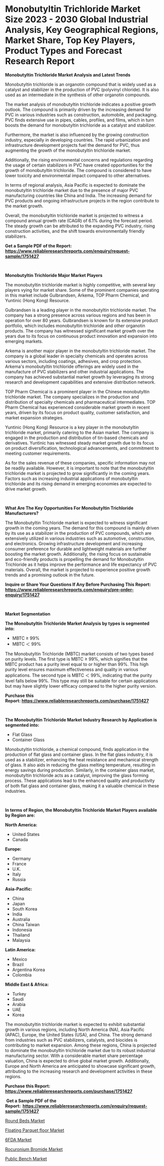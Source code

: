 <p><h1>Monobutyltin Trichloride Market Size 2023 - 2030 Global Industrial Analysis, Key Geographical Regions, Market Share, Top Key Players, Product Types and Forecast Research Report</h1></p><p><strong>Monobutyltin Trichloride Market Analysis and Latest Trends</strong></p>
<p><p>Monobutyltin trichloride is an organotin compound that is widely used as a catalyst and stabilizer in the production of PVC (polyvinyl chloride). It is also used as an intermediate in the synthesis of other organotin compounds.</p><p>The market analysis of monobutyltin trichloride indicates a positive growth outlook. The compound is primarily driven by the increasing demand for PVC in various industries such as construction, automobile, and packaging. PVC finds extensive use in pipes, cables, profiles, and films, which in turn boosts the demand for monobutyltin trichloride as a catalyst and stabilizer.</p><p>Furthermore, the market is also influenced by the growing construction industry, especially in developing countries. The rapid urbanization and infrastructure development projects fuel the demand for PVC, thus augmenting the growth of the monobutyltin trichloride market.</p><p>Additionally, the rising environmental concerns and regulations regarding the usage of certain stabilizers in PVC have created opportunities for the growth of monobutyltin trichloride. The compound is considered to have lower toxicity and environmental impact compared to other alternatives.</p><p>In terms of regional analysis, Asia Pacific is expected to dominate the monobutyltin trichloride market due to the presence of major PVC manufacturing countries like China and India. The increasing demand for PVC products and ongoing infrastructure projects in the region contribute to the market growth.</p><p>Overall, the monobutyltin trichloride market is projected to witness a compound annual growth rate (CAGR) of 6.1% during the forecast period. The steady growth can be attributed to the expanding PVC industry, rising construction activities, and the shift towards environmentally friendly stabilizers.</p></p>
<p><strong>Get a Sample PDF of the Report:&nbsp; <a href="https://www.reliableresearchreports.com/enquiry/request-sample/1751427">https://www.reliableresearchreports.com/enquiry/request-sample/1751427</a></strong></p>
<p>&nbsp;</p>
<p><strong>Monobutyltin Trichloride Major Market Players</strong></p>
<p><p>The monobutyltin trichloride market is highly competitive, with several key players vying for market share. Some of the prominent companies operating in this market include Gulbrandsen, Arkema, TOP Pharm Chemical, and Yuntinic (Hong Kong) Resource.</p><p>Gulbrandsen is a leading player in the monobutyltin trichloride market. The company has a strong presence across various regions and has been in operation for over 80 years. Gulbrandsen is known for its extensive product portfolio, which includes monobutyltin trichloride and other organotin products. The company has witnessed significant market growth over the years due to its focus on continuous product innovation and expansion into emerging markets. </p><p>Arkema is another major player in the monobutyltin trichloride market. The company is a global leader in specialty chemicals and operates across various sectors, including coatings, adhesives, and crop protection. Arkema's monobutyltin trichloride offerings are widely used in the manufacture of PVC stabilizers and other industrial applications. The company has achieved substantial market growth by leveraging its strong research and development capabilities and extensive distribution network.</p><p>TOP Pharm Chemical is a prominent player in the Chinese monobutyltin trichloride market. The company specializes in the production and distribution of specialty chemicals and pharmaceutical intermediates. TOP Pharm Chemical has experienced considerable market growth in recent years, driven by its focus on product quality, customer satisfaction, and market expansion strategies.</p><p>Yuntinic (Hong Kong) Resource is a key player in the monobutyltin trichloride market, primarily catering to the Asian market. The company is engaged in the production and distribution of tin-based chemicals and derivatives. Yuntinic has witnessed steady market growth due to its focus on product diversification, technological advancements, and commitment to meeting customer requirements.</p><p>As for the sales revenue of these companies, specific information may not be readily available. However, it is important to note that the monobutyltin trichloride market is projected to grow significantly in the coming years. Factors such as increasing industrial applications of monobutyltin trichloride and its rising demand in emerging economies are expected to drive market growth.</p></p>
<p>&nbsp;</p>
<p><strong>What Are The Key Opportunities For Monobutyltin Trichloride Manufacturers?</strong></p>
<p><p>The Monobutyltin Trichloride market is expected to witness significant growth in the coming years. The demand for this compound is mainly driven by its use as a stabilizer in the production of PVC compounds, which are extensively utilized in various industries such as automotive, construction, and electronics. Growing infrastructure development and increasing consumer preference for durable and lightweight materials are further boosting the market growth. Additionally, the rising focus on sustainable and eco-friendly products is propelling the demand for Monobutyltin Trichloride as it helps improve the performance and life expectancy of PVC materials. Overall, the market is projected to experience positive growth trends and a promising outlook in the future.</p></p>
<p><strong>Inquire or Share Your Questions If Any Before Purchasing This Report: <a href="https://www.reliableresearchreports.com/enquiry/pre-order-enquiry/1751427">https://www.reliableresearchreports.com/enquiry/pre-order-enquiry/1751427</a></strong></p>
<p>&nbsp;</p>
<p><strong>Market Segmentation</strong></p>
<p><strong>The Monobutyltin Trichloride Market Analysis by types is segmented into:</strong></p>
<p><ul><li>MBTC ≥ 99%</li><li>MBTC ＜ 99%</li></ul></p>
<p><p>The Monobutyltin Trichloride (MBTC) market consists of two types based on purity levels. The first type is MBTC ≥ 99%, which signifies that the MBTC product has a purity level equal to or higher than 99%. This high purity level ensures maximum effectiveness and quality in various applications. The second type is MBTC ＜ 99%, indicating that the purity level falls below 99%. This type may still be suitable for certain applications but may have slightly lower efficacy compared to the higher purity version.</p></p>
<p><strong>Purchase this Report:&nbsp;<a href="https://www.reliableresearchreports.com/purchase/1751427">https://www.reliableresearchreports.com/purchase/1751427</a></strong></p>
<p>&nbsp;</p>
<p><strong>The Monobutyltin Trichloride Market Industry Research by Application is segmented into:</strong></p>
<p><ul><li>Flat Glass</li><li>Container Glass</li></ul></p>
<p><p>Monobutyltin trichloride, a chemical compound, finds application in the production of flat glass and container glass. In the flat glass industry, it is used as a stabilizer, enhancing the heat resistance and mechanical strength of glass. It also aids in reducing the glass melting temperature, resulting in energy savings during production. Similarly, in the container glass market, monobutyltin trichloride acts as a catalyst, improving the glass forming process. These applications lead to the enhanced quality and productivity of both flat glass and container glass, making it a valuable chemical in these industries.</p></p>
<p>&nbsp;</p>
<p><strong>In terms of Region, the Monobutyltin Trichloride Market Players available by Region are:</strong></p>
<p>
    <p> <strong> North America: </strong>
        <ul>
            <li>United States</li>
            <li>Canada</li>
        </ul>
        </p> 
    <p> <strong> Europe: </strong>
        <ul>
            <li>Germany</li>
            <li>France</li>
            <li>U.K.</li>
            <li>Italy</li>
            <li>Russia</li>
        </ul>
        </p> 
    <p> <strong> Asia-Pacific: </strong>
        <ul>
            <li>China</li>
            <li>Japan</li>
            <li>South Korea</li>
            <li>India</li>
            <li>Australia</li>
            <li>China Taiwan</li>
            <li>Indonesia</li>
            <li>Thailand</li>
            <li>Malaysia</li>
        </ul>
        </p> 
    <p> <strong> Latin America: </strong>
        <ul>
            <li>Mexico</li>
            <li>Brazil</li>
            <li>Argentina Korea</li>
            <li>Colombia</li>
        </ul>
        </p> 
    <p> <strong> Middle East & Africa: </strong>
        <ul>
            <li>Turkey</li>
            <li>Saudi</li>
            <li>Arabia</li>
            <li>UAE</li>
            <li>Korea</li>
        </ul>
    </p>
    </p>
<p><p>The monobutyltin trichloride market is expected to exhibit substantial growth in various regions, including North America (NA), Asia Pacific (APAC), Europe, the United States (USA), and China. The strong demand from industries such as PVC stabilizers, catalysts, and biocides is contributing to market expansion. Among these regions, China is projected to dominate the monobutyltin trichloride market due to its robust industrial manufacturing sector. With a considerable market share percentage valuation, China is expected to drive global market growth. Additionally, Europe and North America are anticipated to showcase significant growth, attributing to the increasing research and development activities in these regions.</p></p>
<p><strong>Purchase this Report: <a href="https://www.reliableresearchreports.com/purchase/1751427">https://www.reliableresearchreports.com/purchase/1751427</a></strong></p>
<p>&nbsp;<strong>Get a Sample PDF of the Report:&nbsp;&nbsp;<a href="https://www.reliableresearchreports.com/enquiry/request-sample/1751427">https://www.reliableresearchreports.com/enquiry/request-sample/1751427</a></strong></p>
<p><strong></strong></p>
<p><p><a href="https://medium.com/@juansmith1961/round-beds-nbsp-market-focuses-on-market-share-size-and-projected-forecast-till-2030-d33a16d4f786">Round Beds Market</a></p><p><a href="https://medium.com/@brandonramos59/decoding-floating-parquet-floor-market-metrics-market-share-trends-and-growth-patterns-44c54fa01d47">Floating Parquet floor Market</a></p><p><a href="https://github.com/zebdakicsin/Market-Research-Report-List-1/blob/main/6fda-market.md">6FDA Market</a></p><p><a href="https://github.com/kholmovskayalyudmila/Market-Research-Report-List-1/blob/main/rocuronium-bromide-market.md">Rocuronium Bromide Market</a></p><p><a href="https://medium.com/@christopherbennett19/public-bench-market-competitive-analysis-market-trends-and-forecast-to-2030-e5d7b934d685">Public Bench Market</a></p></p>